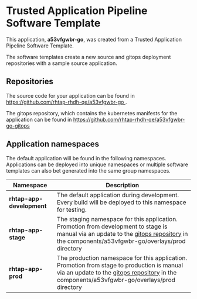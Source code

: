# Trusted Application Pipeline Software Template

This application, **a53vfgwbr-go**, was created from a Trusted Application Pipeline Software Template.

The software templates create a new source and gitops deployment repositories with a sample source application. 

## Repositories

The source code for your application can be found in [https://github.com/rhtap-rhdh-qe/a53vfgwbr-go ](https://github.com/rhtap-rhdh-qe/a53vfgwbr-go ).
 
The gitops repository, which contains the kubernetes manifests for the application can be found in 
[https://github.com/rhtap-rhdh-qe/a53vfgwbr-go-gitops ](https://github.com/rhtap-rhdh-qe/a53vfgwbr-go-gitops ) 

## Application namespaces 

The default application will be found in the following namespaces. Applications can be deployed into unique namespaces or multiple software templates can also bet generated into the same group namespaces.  

|  Namespace   |  Description   |  
| -------- | -------- |   
| **rhtap-app-development** | The default application during development. Every build will be deployed to this namespace for testing. | 
| **rhtap-app-stage** | The staging namespace for this application. Promotion from development to stage is manual via an update to the [gitops repository](https://github.com/rhtap-rhdh-qe/a53vfgwbr-go-gitops ) in the components/a53vfgwbr-go/overlays/prod directory |  
| **rhtap-app-prod** | The production namespace for this application. Promotion from stage to production is manual via an update to the [gitops repository](https://github.com/rhtap-rhdh-qe/a53vfgwbr-go-gitops ) in the components/a53vfgwbr-go/overlays/prod directory | 